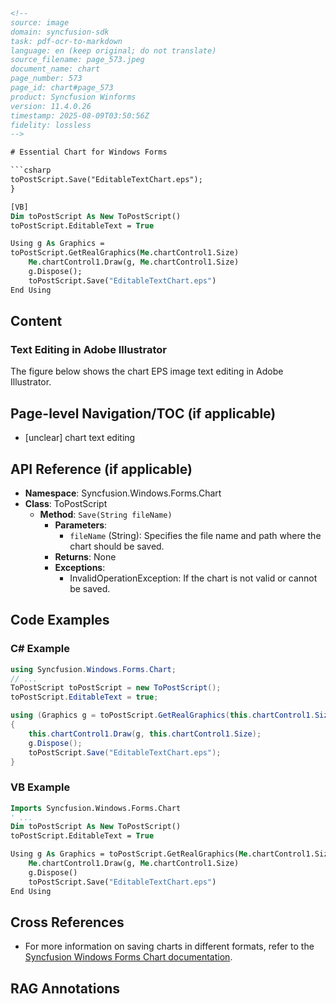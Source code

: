 ```html
<!-- 
source: image
domain: syncfusion-sdk
task: pdf-ocr-to-markdown
language: en (keep original; do not translate)
source_filename: page_573.jpeg
document_name: chart
page_number: 573
page_id: chart#page_573
product: Syncfusion Winforms
version: 11.4.0.26
timestamp: 2025-08-09T03:50:56Z
fidelity: lossless
-->

# Essential Chart for Windows Forms

```csharp
toPostScript.Save("EditableTextChart.eps");
}
```

```vb
[VB]
Dim toPostScript As New ToPostScript()
toPostScript.EditableText = True

Using g As Graphics =
toPostScript.GetRealGraphics(Me.chartControl1.Size)
    Me.chartControl1.Draw(g, Me.chartControl1.Size)
    g.Dispose();
    toPostScript.Save("EditableTextChart.eps")
End Using
```

## Content

### Text Editing in Adobe Illustrator

The figure below shows the chart EPS image text editing in Adobe Illustrator.

## Page-level Navigation/TOC (if applicable)

- [unclear] chart text editing

## API Reference (if applicable)

- **Namespace**: Syncfusion.Windows.Forms.Chart
- **Class**: ToPostScript
  - **Method**: `Save(String fileName)`
    - **Parameters**: 
      - `fileName` (String): Specifies the file name and path where the chart should be saved.
    - **Returns**: None
    - **Exceptions**:
      - InvalidOperationException: If the chart is not valid or cannot be saved.

## Code Examples

### C# Example

```csharp
using Syncfusion.Windows.Forms.Chart;
// ...
ToPostScript toPostScript = new ToPostScript();
toPostScript.EditableText = true;

using (Graphics g = toPostScript.GetRealGraphics(this.chartControl1.Size))
{
    this.chartControl1.Draw(g, this.chartControl1.Size);
    g.Dispose();
    toPostScript.Save("EditableTextChart.eps");
}
```

### VB Example

```vb
Imports Syncfusion.Windows.Forms.Chart
' ...
Dim toPostScript As New ToPostScript()
toPostScript.EditableText = True

Using g As Graphics = toPostScript.GetRealGraphics(Me.chartControl1.Size)
    Me.chartControl1.Draw(g, Me.chartControl1.Size)
    g.Dispose()
    toPostScript.Save("EditableTextChart.eps")
End Using
```

## Cross References

- For more information on saving charts in different formats, refer to the [Syncfusion Windows Forms Chart documentation](https://www.syncfusion.com/documentation/windows-forms-chart/).

## RAG Annotations

<!-- tags: [Syncfusion, Windows Forms, Chart, EPS, Text Editing, Adobe Illustrator] keywords: [chart, EPS, text editing, Adobe Illustrator, ToPostScript, Save, editable text] -->
```